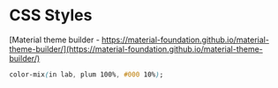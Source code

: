 # CSS Styles

[Material theme builder - https://material-foundation.github.io/material-theme-builder/](https://material-foundation.github.io/material-theme-builder/)

```css
color-mix(in lab, plum 100%, #000 10%);
```
